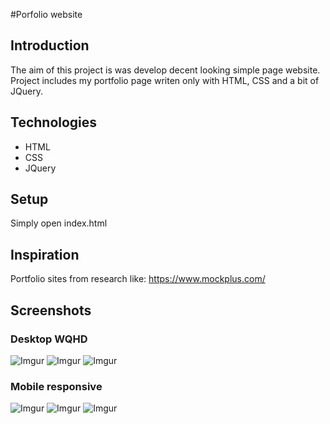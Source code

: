#Porfolio website
## Introduction
The aim of this project is was develop decent looking simple page website.
Project includes my portfolio page writen only with HTML, CSS and a bit of JQuery.

## Technologies
* HTML
* CSS
* JQuery

## Setup
Simply open index.html

## Inspiration
Portfolio sites from research like: https://www.mockplus.com/

## Screenshots

### Desktop WQHD
![Imgur](https://i.imgur.com/zukwRySm.jpg)
![Imgur](https://i.imgur.com/xBQTObcm.jpg)
![Imgur](https://i.imgur.com/VbqCdjPm.jpg)

### Mobile responsive
![Imgur](https://i.imgur.com/PWPc6kGm.jpg)
![Imgur](https://i.imgur.com/FqYqz2dm.jpg)
![Imgur](https://i.imgur.com/WbfgzyHm.jpg)
